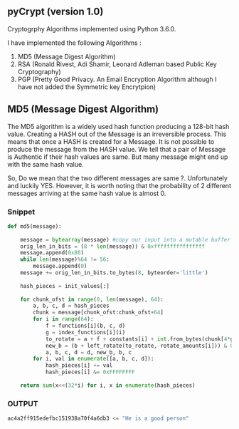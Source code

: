 ## pyCrypt (version 1.0)
Cryptogrphy Algorithms implemented using Python 3.6.0.

I have implemented the following Algorithms :
1. MD5 (Message Digest Algorithm)
2. RSA (Ronald Rivest, Adi Shamir, Leonard Adleman based Public Key Cryptography)
3. PGP (Pretty Good Privacy. An Email Encryption Algorithm although I have not added the Symmetric key Encrytpion)


## MD5 (Message Digest Algorithm)
The MD5 algorithm is a widely used hash function producing a 128-bit hash value. Creating a HASH out of the Message is an irreversible process. This means that once a HASH is created for a Message. It is not possible to produce the message from the HASH value. We tell that a pair of Message is Authentic if their hash values are same. But many message might end up with the same hash value.

So, Do we mean that the two different messages are same ?. Unfortunately and luckily YES. However, it is worth noting that the probability of 2 different messages arriving at the same hash value is almost 0.

### Snippet
```PYTHON
def md5(message):
 
    message = bytearray(message) #copy our input into a mutable buffer
    orig_len_in_bits = (8 * len(message)) & 0xffffffffffffffff
    message.append(0x80)
    while len(message)%64 != 56:
        message.append(0)
    message += orig_len_in_bits.to_bytes(8, byteorder='little')
 
    hash_pieces = init_values[:]
 
    for chunk_ofst in range(0, len(message), 64):
        a, b, c, d = hash_pieces
        chunk = message[chunk_ofst:chunk_ofst+64]
        for i in range(64):
            f = functions[i](b, c, d)
            g = index_functions[i](i)
            to_rotate = a + f + constants[i] + int.from_bytes(chunk[4*g:4*g+4], byteorder='little')
            new_b = (b + left_rotate(to_rotate, rotate_amounts[i])) & 0xFFFFFFFF
            a, b, c, d = d, new_b, b, c
        for i, val in enumerate([a, b, c, d]):
            hash_pieces[i] += val
            hash_pieces[i] &= 0xFFFFFFFF
 
    return sum(x<<(32*i) for i, x in enumerate(hash_pieces)

```

### OUTPUT
```python
ac4a2ff915edefbc151938a70f4a6db3 <= "He is a good person"
```
